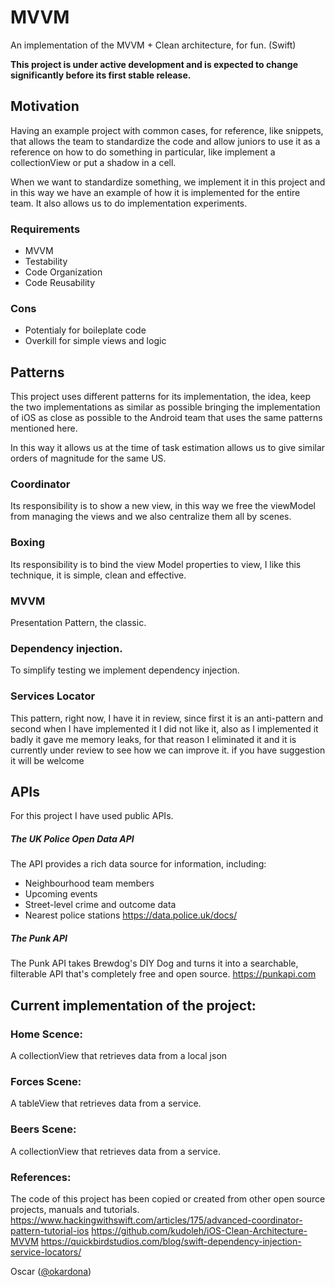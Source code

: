 # MVVM
An implementation of the MVVM + Clean architecture, for fun. (Swift)

**This project is under active development
and is expected to change significantly before its first stable release.**

## Motivation
Having an example project with common cases, for reference, like snippets, that allows the team to standardize the code and allow juniors to use it as a reference on how to do something in particular, like implement a collectionView or put a shadow in a cell.

When we want to standardize something, we implement it in this project and in this way we have an example of how it is implemented for the entire team. It also allows us to do implementation experiments.

### Requirements
 - MVVM
 - Testability
 - Code Organization
 - Code Reusability
### Cons
 - Potentialy for boileplate code
 - Overkill for simple views and logic
 
## Patterns
This project uses different patterns for its implementation, the idea, keep the two implementations as similar as possible bringing the implementation of iOS as close as possible to the Android team that uses the same patterns mentioned here. 

In this way it allows us at the time of task estimation allows us to give similar orders of magnitude for the same US.

### Coordinator 
Its responsibility is to show a new view, in this way we free the viewModel from managing the views and we also centralize them all by scenes.

### Boxing
Its responsibility is to bind the view Model properties to view, I like this technique, it is simple, clean and effective.

### MVVM
Presentation Pattern, the classic.

### Dependency injection.
To simplify testing we implement dependency injection.

### Services Locator
This pattern, right now, I have it in review, since first it is an anti-pattern and second when I have implemented it I did not like it, also as I implemented it badly it gave me memory leaks, for that reason I eliminated it and it is currently under review to see how we can improve it.
if you have suggestion it will be welcome

## APIs
For this project I have used public APIs.

##### The UK Police Open Data API
The API provides a rich data source for information, including:
- Neighbourhood team members
- Upcoming events
- Street-level crime and outcome data
- Nearest police stations
https://data.police.uk/docs/

##### The Punk API 
The Punk API takes Brewdog's DIY Dog and turns it into a searchable, filterable API that's completely free and open source.
https://punkapi.com

## Current implementation of the project:
### Home Scence:
A collectionView that retrieves data from a local json
### Forces Scene:
A tableView that retrieves data from a service. 
### Beers Scene:
A collectionView that retrieves data from a service.
### References:
The code of this project has been copied or created from other open source projects, manuals and tutorials. 
https://www.hackingwithswift.com/articles/175/advanced-coordinator-pattern-tutorial-ios
https://github.com/kudoleh/iOS-Clean-Architecture-MVVM
https://quickbirdstudios.com/blog/swift-dependency-injection-service-locators/

Oscar ([@okardona](https://twitter.com/okardona))



